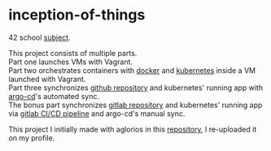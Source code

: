 # inception-of-things

42 school [subject](https://cdn.intra.42.fr/pdf/pdf/66725/en.subject.pdf).

This project consists of multiple parts.<br>
Part one launches VMs with Vagrant.<br>
Part two orchestrates containers with [docker](https://github.com/artainmo/DevOps/tree/main/docker) and [kubernetes](https://github.com/artainmo/DevOps/tree/main/kubernetes) inside a VM launched with Vagrant.<br>
Part three synchronizes [github repository](https://github.com/artainmo/inception-of-things/tree/master/p3/app) and kubernetes' running app with [argo-cd](https://github.com/artainmo/WebDevelopment/blob/main/other/kubernetes/README.md#argo-cd)'s automated sync.<br>
The bonus part synchronizes [gitlab repository](https://gitlab.com/artainmo/inception-of-things/-/tree/master/app) and kubernetes' running app via [gitlab CI/CD pipeline](https://github.com/artainmo/WebDevelopment/tree/main/other/DevOps#gitlab-cicd-pipeline) and argo-cd's manual sync.<br>

This project I initially made with aglorios in this [repository](https://github.com/Aglorios17/Inception_Of_Things_19), I re-uploaded it on my profile.

